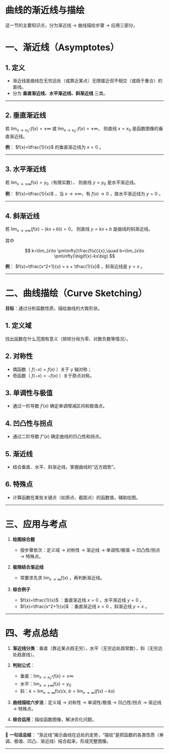 # 曲线的渐近线与描绘
这一节的主要知识点，分为渐近线 → 曲线描绘步骤 → 应用三部分。


# 一、渐近线（Asymptotes）

## 1. 定义

* 渐近线是曲线在无穷远处（或靠近某点）无限接近但不相交（或趋于重合）的直线。
* 分为 **垂直渐近线、水平渐近线、斜渐近线** 三类。

---

## 2. 垂直渐近线

若 $\lim_{x\to x_0^+} f(x)=\pm\infty$ 或 $\lim_{x\to x_0^-} f(x)=\pm\infty$，
则直线 $x=x_0$ 是函数图像的垂直渐近线。

**例**： $f(x)=\tfrac{1}{x}$ 的垂直渐近线为 $x=0$ 。

---

## 3. 水平渐近线

若 $\lim_{x\to \pm\infty} f(x) = y_0$（有限实数），
则直线 $y=y_0$ 是水平渐近线。

**例**： $f(x)=\tfrac{1}{x}$ ，当 $x\to \pm\infty$，有 $f(x)\to 0$ ，故水平渐近线为 $y=0$ 。

---

## 4. 斜渐近线

若 $\lim_{x\to \pm\infty}\big(f(x)-(kx+b)\big)=0$，
则直线 $y=kx+b$ 是曲线的斜渐近线。

其中

$$
k=\lim_{x\to \pm\infty}\frac{f(x)}{x},\quad b=\lim_{x\to \pm\infty}\big(f(x)-kx\big)
$$

**例**： $f(x)=\tfrac{x^2+1}{x} = x + \tfrac{1}{x}$ ，斜渐近线是 $y=x$ 。

---

# 二、曲线描绘（Curve Sketching）

**目标**：通过分析函数性质，描绘曲线的大致形状。

## 1. 定义域

找出函数在什么范围有意义（排除分母为零、对数负数等情况）。

## 2. 对称性

* 偶函数（ $f(-x)=f(x)$ ）关于 y 轴对称；
* 奇函数（ $f(-x)=-f(x)$ ）关于原点对称。

## 3. 单调性与极值

* 通过一阶导数 $f'(x)$ 确定单调增减区间和极值点。

## 4. 凹凸性与拐点

* 通过二阶导数 $f''(x)$ 确定曲线的凹凸性和拐点。

## 5. 渐近线

* 结合垂直、水平、斜渐近线，掌握曲线的“远方趋势”。

## 6. 特殊点

* 计算函数在某些关键点（如原点、截距点）的函数值，辅助绘图。

---

# 三、应用与考点

1. **绘图综合题**

   * 按步骤依次：定义域 → 对称性 → 渐近线 → 单调性/极值 → 凹凸性/拐点 → 特殊点。

2. **极限结合渐近线**

   * 常要求先求 $\lim_{x\to\infty} f(x)$ ，再判断渐近线。

3. **综合例子**

   * $f(x)=\tfrac{1}{x}$ ：垂直渐近线 $x=0$ ，水平渐近线 $y=0$ 。
   * $f(x)=\tfrac{x^2+1}{x}$ ：垂直渐近线 $x=0$ ，斜渐近线 $y=x$ 。

---

# 四、考点总结

1. **渐近线分类**：垂直（靠近某点趋无穷），水平（无穷远处趋常数），斜（无穷远处趋直线）。
2. **判别公式**：

   * 垂直：$\lim_{x\to x_0^\pm} f(x)=\pm\infty$
   * 水平：$\lim_{x\to\pm\infty} f(x)=y_0$
   * 斜：$k=\lim_{x\to\infty} f(x)/x,\ b=\lim_{x\to\infty}(f(x)-kx)$
3. **曲线描绘六步法**：定义域 → 对称性 → 单调性/极值 → 凹凸性/拐点 → 渐近线 → 特殊点。
4. **综合运用**：描绘函数图像，解决优化问题。

---

📌 **一句话总结**：
“渐近线”揭示曲线在远处的走势，“描绘”是把函数的各类性质（单调、极值、凹凸、渐近线）结合起来，形成完整图像。

---



